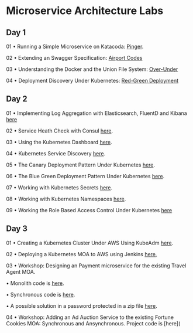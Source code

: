 # Microservice Architecture Labs

## Day 1

01 •  Running a Simple Microservice on Katacoda: [Pinger](https://github.com/reselbob/pinger).

02 •  Extending an Swagger Specification: [Airport Codes](./airport-codes/readme.md)

03 •  Understanding the Docker and the Union File System: [Over-Under](https://github.com/reselbob/dockerdemos/tree/master/overunder)

04 •  Deployment Discovery Under Kubernetes: [Red-Green Deployment](https://github.com/reselbob/k8sdemos/tree/master/deployment-discovery-red-green)


## Day 2

01 •  Implementing Log Aggregation with Elasticsearch, FluentD and Kibana [here](https://github.com/reselbob/dockerdemos/tree/master/travelagent)

02 •  Service Heath Check with Consul [here](./consul/readme.md).

03  • Using the Kubernetes Dashboard [here](./k8s-dashboard/readme.md).

04 •  Kubernetes Service Discovery [here](https://github.com/reselbob/innosoft/tree/master/microservices-architecture/04-service-discovery-k8s).

05 •  The Canary Deployment Pattern Under Kubernetes [here](https://github.com/reselbob/k8sdemos/tree/master/canary-deployment).

06 •  The Blue Green Deployment Pattern Under Kubernetes [here](https://github.com/reselbob/k8sdemos/tree/master/blue-green-deployment).

07 • Working with Kubernetes Secrets [here](https://github.com/reselbob/innosoft/blob/master/microservices-architecture/supplemental/labs/02-kubernetes-secrets/README.md).

08 • Working with Kubernetes Namespaces [here](./namespaces/readme.md).

09 • Working the Role Based Access Control Under Kubernetes [here](https://github.com/reselbob/k8sdemos/tree/master/rbac)

## Day 3

01 •  Creating a Kubernetes Cluster Under AWS Using KubeAdm [here](jenkins-k8s-aws-deployment/kubeadmn.md).

02 •  Deploying a Kubernetes MOA to AWS using Jenkins [here](jenkins-k8s-aws-deployment/readme.md),

03 • Workshop: Designing an Payment microservice for the existing Travel Agent MOA.

   • Monolith code is [here](https://github.com/reselbob/travelagent/tree/master/monolith).
   
   • Synchronous code is [here](https://github.com/reselbob/travelagent/tree/master/sync).
   
   • A possible solution in a password protected  in a zip file [here](./payments/payments.zip).

04 • Workshop: Adding an Ad Auction Service to the existing Fortune Cookies MOA: Synchronous and Ansynchronous. Project code is [here](